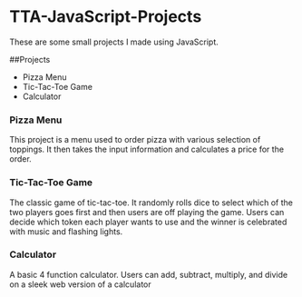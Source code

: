 # TTA-JavaScript-Projects
These are some small projects I made using JavaScript.

##Projects
- Pizza Menu
- Tic-Tac-Toe Game
- Calculator

### Pizza Menu
This project is a menu used to order pizza with various selection of toppings. It then takes the input information and calculates a price for the order.

### Tic-Tac-Toe Game
The classic game of tic-tac-toe. It randomly rolls dice to select which of the two players goes first and then users are off playing the game. Users can decide which token each player wants to use and the winner is celebrated with music and flashing lights.

### Calculator
A basic 4 function calculator. Users can add, subtract, multiply, and divide on a sleek web version of a calculator
